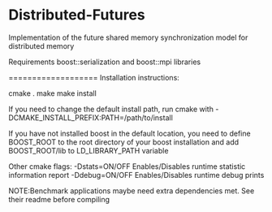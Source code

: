 Distributed-Futures
===================

Implementation of the future shared memory synchronization model for distributed memory 

Requirements boost::serialization and boost::mpi libraries

===================
Installation instructions:

cmake .
make
make install

If you need to change the default install path, run cmake with -DCMAKE_INSTALL_PREFIX:PATH=/path/to/install

If you have not installed boost in the default location, you need to define BOOST_ROOT to the root 
directory of your boost installation and add BOOST_ROOT/lib to LD_LIBRARY_PATH variable

Other cmake flags:
-Dstats=ON/OFF		Enables/Disables runtime statistic information report
-Ddebug=ON/OFF		Enables/Disables runtime debug prints

NOTE:Benchmark applications maybe need extra dependencies met.  See their readme before compiling

